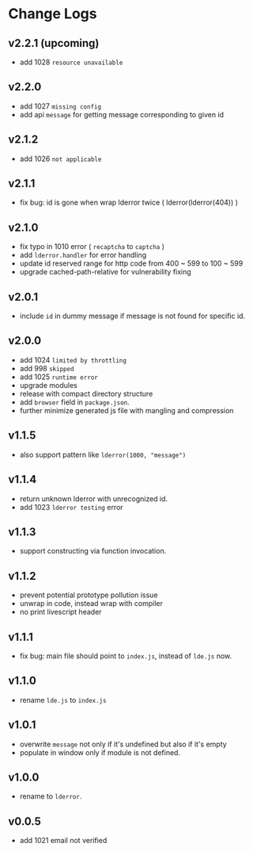 # Change Logs

## v2.2.1 (upcoming)

 - add 1028 `resource unavailable`


## v2.2.0

 - add 1027 `missing config`
 - add api `message` for getting message corresponding to given id


## v2.1.2

 - add 1026 `not applicable`


## v2.1.1

 - fix bug: id is gone when wrap lderror twice ( lderror(lderror(404)) )


## v2.1.0

 - fix typo in 1010 error ( `recaptcha` to `captcha` )
 - add `lderror.handler` for error handling
 - update id reserved range for http code from 400 ~ 599 to 100 ~ 599
 - upgrade cached-path-relative for vulnerability fixing


## v2.0.1

 - include `id` in dummy message if message is not found for specific id.


## v2.0.0

 - add 1024 `limited by throttling`
 - add 998 `skipped`
 - add 1025 `runtime error`
 - upgrade modules
 - release with compact directory structure
 - add `browser` field in `package.json`.
 - further minimize generated js file with mangling and compression



## v1.1.5

 - also support pattern like `lderror(1000, "message")`


## v1.1.4

 - return unknown lderror with unrecognized id.
 - add 1023 `lderror testing` error


## v1.1.3

 - support constructing via function invocation.


## v1.1.2

 - prevent potential prototype pollution issue
 - unwrap in code, instead wrap with compiler
 - no print livescript header


## v1.1.1

 - fix bug: main file should point to `index.js`, instead of `lde.js` now.


## v1.1.0

 - rename `lde.js` to `index.js`


## v1.0.1

 - overwrite `message` not only if it's undefined but also if it's empty
 - populate in window only if module is not defined.


## v1.0.0

 - rename to `lderror`.


## v0.0.5

 - add 1021 email not verified
